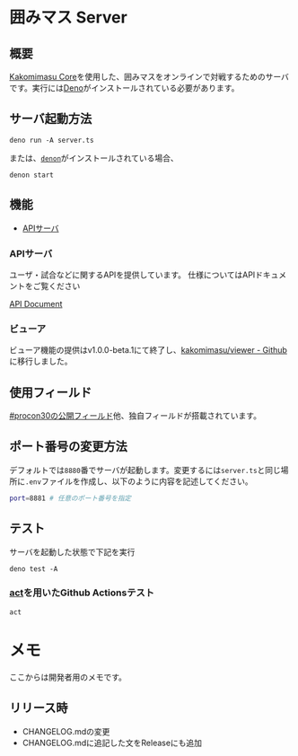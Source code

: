 # 囲みマス Server

## 概要

[Kakomimasu Core](https://github.com/codeforkosen/Kakomimasu)を使用した、囲みマスをオンラインで対戦するためのサーバです。実行には[Deno](https://deno.land/)がインストールされている必要があります。

## サーバ起動方法

```console
deno run -A server.ts
```

または、[`denon`](https://github.com/denosaurs/denon)がインストールされている場合、

```console
denon start
```

## 機能

- [APIサーバ](#apiサーバ)

### APIサーバ

ユーザ・試合などに関するAPIを提供しています。 仕様についてはAPIドキュメントをご覧ください

[API Document](./v1/docs/index.md)

### ビューア

ビューア機能の提供はv1.0.0-beta.1にて終了し、[kakomimasu/viewer - Github](https://github.com/kakomimasu/viewer)に移行しました。

## 使用フィールド

[#procon30の公開フィールド](http://www.procon.gr.jp/?p=76585)他、独自フィールドが搭載されています。

## ポート番号の変更方法

デフォルトでは`8880`番でサーバが起動します。変更するには`server.ts`と同じ場所に`.env`ファイルを作成し、以下のように内容を記述してください。

```sh
port=8881 # 任意のポート番号を指定
```

## テスト

サーバを起動した状態で下記を実行

```
deno test -A
```

### [act](https://github.com/nektos/act)を用いたGithub Actionsテスト

```
act
```

# メモ

ここからは開発者用のメモです。

## リリース時

- CHANGELOG.mdの変更
- CHANGELOG.mdに追記した文をReleaseにも追加
